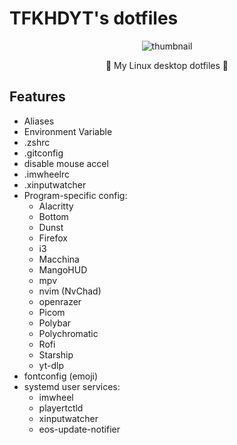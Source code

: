 # TFKHDYT's dotfiles

<div align=center>
  <img src='https://i.postimg.cc/k47NyWwR/Setup-i3-11-Sep-22.png' alt='thumbnail' />
</div>

<p align=center>🐧 My Linux desktop dotfiles 🐧</p>

## Features

- Aliases
- Environment Variable
- .zshrc
- .gitconfig
- disable mouse accel
- .imwheelrc
- .xinputwatcher
- Program-specific config:
  - Alacritty
  - Bottom
  - Dunst
  - Firefox
  - i3
  - Macchina
  - MangoHUD
  - mpv
  - nvim (NvChad)
  - openrazer
  - Picom
  - Polybar
  - Polychromatic
  - Rofi
  - Starship
  - yt-dlp
- fontconfig (emoji)
- systemd user services:
  - imwheel
  - playertctld
  - xinputwatcher
  - eos-update-notifier
